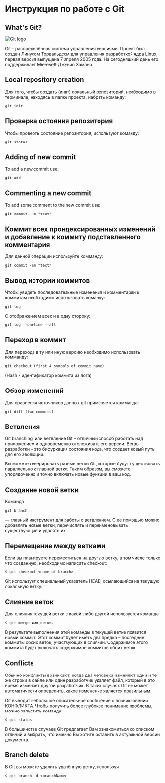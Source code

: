 # **Инструкция по работе с Git**

## What's Git?

![Git logo](images/git_logo.jpg)

Git - распределённая система управления версиями. Проект был создан Линусом Торвальдсом для управления разработкой ядра Linux, первая версия выпущена 7 апреля 2005 года. На сегодняшний день его поддерживает ~~Microsoft~~ Джунио Хамано.

## Local repository creation
Для того, чтобы создать (инит) локальный репозиторий, необходимо в терминале, находясь в папке проекта, набрать команду:

    git init
    
## Проверка остояния репозитория

Чтобы проверть состояние репозитория, используют команду:

    git status

## Adding of new commit

To add a new commit use:

    git add

## Commenting a new commit

To add some comment to the new commit use:

    git commit - m "text"

## Коммит всех прондексированных изменений  и добавление  к коммиту подставленного комментария

Для данной операции используйте комманду:

    git commit -am "text"

## Вывод истории коммитов

Чтобы увидеть последовательные изменения и комментарии к коммитам необходимо использовать команду:

    git log

С отображением всех и в одну стороку:

    git log --oneline --all

## Переход в коммит

Для перехода в ту или иную версию необходимо использовать комманду:

    git checkout (first 4 symbols of commit name)
(Hash - идентификатор коммита из лога)
## Обзор изменений

Для сравнения источников  данных git применяется комманда:

    git diff (two commits)

## Ветвления

Git branching, или ветвление Git – отличный способ работать над приложением и одновременно отслеживать его версии. Ветвь разработки – это бифуркация состояния кода, что создает новый путь для его эволюции. 

Вы можете генерировать разные ветки Git, которые будут существовать параллельно к главной ветке. Таким образом, вы сможете упорядоченно и точно включать новые функции в ваш код.

## Создание новой ветки

Команда 

    git branch
    
 — главный инструмент для работы с ветвлением. С ее помощью можно добавлять новые ветки, перечислять и переименовывать существующие и удалять их. 

## Перемещение между ветками

 Если вы планируете переместиться на другую ветку, в том числе только что созданную, необходимо написать checkout: 

    $ git checkout <name of branch>
 
 Git использует специальный указатель HEAD, ссылающийся на текущую локальную ветку.

 ## Слияние веток

 Для слияния текущей ветки с какой-либо другой используется команда

    $ git merge имя_ветки.

В результате выполнения этой команды в текущей ветке появится новый коммит. Этот коммит будет иметь два предка – последние коммиты обоих веток, участвующих в слиянии. Содержимое этого коммита будет включать содержимое коммитов обоих веток.

## Conflicts

Обычно конфликты возникают, когда два человека изменяют одни и те же строки в файле или один разработчик удаляет файл, который в это время изменяет другой разработчик. В таких случаях Git не может автоматически определить, какое изменение является правильным.

Git выводит небольшое описательное сообщение о возникновении КОНФЛИКТА. Чтобы получить более глубокое понимание проблемы, можно запустить команду:

    $ git status

В большинстве случаев Git предлагает Вам ознакомиться со списком отличий и выбрать, что именно Вы хотите оставить в актуальной версии документа.

## Branch delete

В Git вы можете удалить удалённую ветку, используя
    
    $ git branch -d <branchName>

